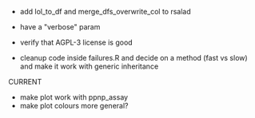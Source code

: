 - add lol_to_df and merge_dfs_overwrite_col to rsalad
- have a "verbose" param
- verify that AGPL-3 license is good


- cleanup code inside failures.R and decide on a method (fast vs slow) and make it work with generic inheritance





CURRENT
- make plot work with ppnp_assay
- make plot colours more general?
